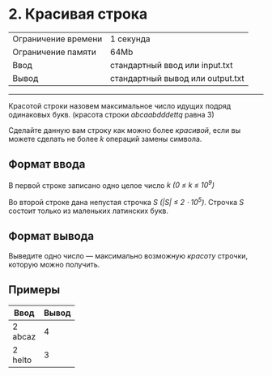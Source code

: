 # 2. Красивая строка

<table>
  <tr>
  	<td>Ограничение времени</td>
  	<td>1 секунда</td>
  </tr>
  <tr>
  	<td>Ограничение памяти</td>
  	<td>64Mb</td>
  </tr>
  <tr>
  	<td>Ввод</td>
  	<td>стандартный ввод или input.txt</td>
  </tr>
  <tr>
  	<td>Вывод</td>
  	<td>стандартный вывод или output.txt</td>
  </tr>
</table>

---
Красотой строки назовем максимальное число идущих подряд одинаковых букв. (красота строки *abcaabdddettq* равна 3)

Сделайте данную вам строку как можно более *красивой*, если вы можете сделать не более *k* операций замены символа.

## Формат ввода

В первой строке записано одно целое число *k (0 ≤ k ≤ 10<sup>9</sup>)*

Во второй строке дана непустая строчка *S (|S| ≤ 2 ⋅ 10<sup>5</sup>)*. Строчка *S* состоит только из маленьких латинских букв.

## Формат вывода

Выведите одно число — максимально возможную *красоту* строчки, которую можно получить.

## Примеры

|Ввод|Вывод|
|---|---|
|2<br>abcaz|4|
|2<br>helto|3|
